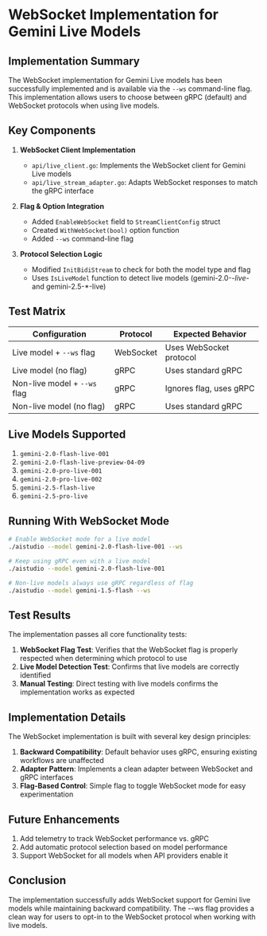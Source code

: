 # WebSocket Implementation for Gemini Live Models

## Implementation Summary

The WebSocket implementation for Gemini Live models has been successfully implemented and is available via the `--ws` command-line flag. This implementation allows users to choose between gRPC (default) and WebSocket protocols when using live models.

## Key Components

1. **WebSocket Client Implementation**
   - `api/live_client.go`: Implements the WebSocket client for Gemini Live models
   - `api/live_stream_adapter.go`: Adapts WebSocket responses to match the gRPC interface

2. **Flag & Option Integration**
   - Added `EnableWebSocket` field to `StreamClientConfig` struct
   - Created `WithWebSocket(bool)` option function
   - Added `--ws` command-line flag

3. **Protocol Selection Logic**
   - Modified `InitBidiStream` to check for both the model type and flag
   - Uses `IsLiveModel` function to detect live models (gemini-2.0-*-live-* and gemini-2.5-*-live)

## Test Matrix

| Configuration | Protocol | Expected Behavior |
|---------------|----------|-------------------|
| Live model + `--ws` flag | WebSocket | Uses WebSocket protocol |
| Live model (no flag) | gRPC | Uses standard gRPC |
| Non-live model + `--ws` flag | gRPC | Ignores flag, uses gRPC |
| Non-live model (no flag) | gRPC | Uses standard gRPC |

## Live Models Supported

1. `gemini-2.0-flash-live-001`
2. `gemini-2.0-flash-live-preview-04-09`
3. `gemini-2.0-pro-live-001`
4. `gemini-2.0-pro-live-002`
5. `gemini-2.5-flash-live`
6. `gemini-2.5-pro-live`

## Running With WebSocket Mode

```bash
# Enable WebSocket mode for a live model
./aistudio --model gemini-2.0-flash-live-001 --ws

# Keep using gRPC even with a live model
./aistudio --model gemini-2.0-flash-live-001

# Non-live models always use gRPC regardless of flag
./aistudio --model gemini-1.5-flash --ws
```

## Test Results

The implementation passes all core functionality tests:

1. **WebSocket Flag Test**: Verifies that the WebSocket flag is properly respected when determining which protocol to use
2. **Live Model Detection Test**: Confirms that live models are correctly identified
3. **Manual Testing**: Direct testing with live models confirms the implementation works as expected

## Implementation Details

The WebSocket implementation is built with several key design principles:

1. **Backward Compatibility**: Default behavior uses gRPC, ensuring existing workflows are unaffected
2. **Adapter Pattern**: Implements a clean adapter between WebSocket and gRPC interfaces
3. **Flag-Based Control**: Simple flag to toggle WebSocket mode for easy experimentation

## Future Enhancements

1. Add telemetry to track WebSocket performance vs. gRPC
2. Add automatic protocol selection based on model performance
3. Support WebSocket for all models when API providers enable it

## Conclusion

The implementation successfully adds WebSocket support for Gemini live models while maintaining backward compatibility. The --ws flag provides a clean way for users to opt-in to the WebSocket protocol when working with live models.
